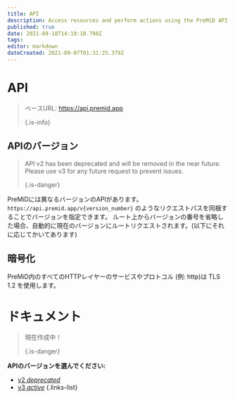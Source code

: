 ```yaml
---
title: API
description: Access resources and perform actions using the PreMiD API
published: true
date: 2021-09-18T14:19:10.798Z
tags: 
editor: markdown
dateCreated: 2021-09-07T01:31:25.379Z
---
```


# API

> ベースURL: https://api.premid.app 
> 
> {.is-info}

## APIのバージョン
> API v2 has been deprecated and will be removed in the near future. Please use v3 for any future request to prevent issues. 
> 
> {.is-danger}

PreMiDには異なるバージョンのAPIがあります。 `https://api.premid.app/v{version_number}` のようなリクエストパスを同梱することでバージョンを指定できます。 ルート上からバージョンの番号を省略した場合、自動的に現在のバージョンにルートリクエストされます。(以下にそれに応じてかいてあります)

## 暗号化

PreMiD内のすべてのHTTPレイヤーのサービスやプロトコル (例: http)は TLS 1.2 を使用します。

# ドキュメント
> 現在作成中！ 
> 
> {.is-danger}

**APIのバージョンを選んでください:**
- [v2 *deprecated*](/dev/api/v2)
- [v3 *active*](/dev/api/v3)
{.links-list}